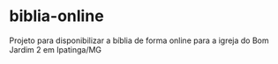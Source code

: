 # biblia-online

Projeto para disponibilizar a bíblia de forma online para a igreja do Bom Jardim 2 em Ipatinga/MG